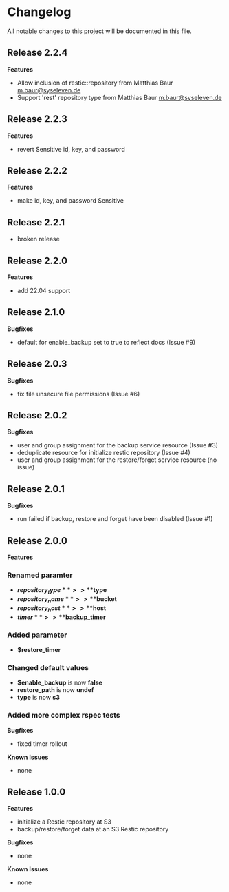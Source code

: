 # Changelog

All notable changes to this project will be documented in this file.

## Release 2.2.4

**Features**
- Allow inclusion of restic::repository from Matthias Baur <m.baur@syseleven.de>
- Support 'rest' repository type from Matthias Baur <m.baur@syseleven.de>

## Release 2.2.3

**Features**
- revert Sensitive id, key, and password

## Release 2.2.2

**Features**
- make id, key, and password Sensitive

## Release 2.2.1

- broken release

## Release 2.2.0

**Features**
- add 22.04 support

## Release 2.1.0

**Bugfixes**
- default for enable_backup set to true to reflect docs (Issue #9)

## Release 2.0.3

**Bugfixes**
- fix file unsecure file permissions (Issue #6)

## Release 2.0.2

**Bugfixes**
- user and group assignment for the backup service resource (Issue #3)
- deduplicate resource for initialize restic repository (Issue #4)
- user and group assignment for the restore/forget service resource (no issue)

## Release 2.0.1

**Bugfixes**
- run failed if backup, restore and forget have been disabled (Issue #1)

## Release 2.0.0

**Features**

### Renamed paramter
- **$repository_type** >> **$type**
- **$repository_name** >> **$bucket**
- **$repository_host** >> **$host**
- **$timer** >> **$backup_timer**

### Added parameter
- **$restore_timer**

### Changed default values
- **$enable_backup** is now **false**
- **restore_path** is now **undef**
- **type** is now **s3**

### Added more complex rspec tests

**Bugfixes**
- fixed timer rollout

**Known Issues**
- none

## Release 1.0.0

**Features**
- initialize a Restic repository at S3
- backup/restore/forget data at an S3 Restic repository

**Bugfixes**
- none

**Known Issues**
- none
